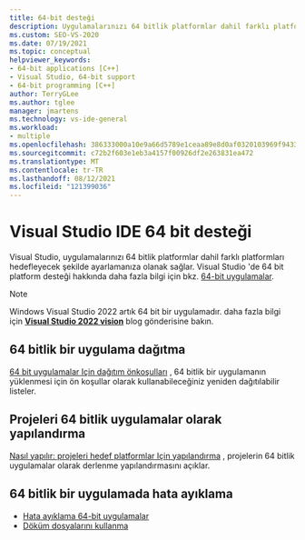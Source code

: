 ```yaml
---
title: 64-bit desteği
description: Uygulamalarınızı 64 bitlik platformlar dahil farklı platformları hedefleyecek şekilde ayarlamayı öğrenin.
ms.custom: SEO-VS-2020
ms.date: 07/19/2021
ms.topic: conceptual
helpviewer_keywords:
- 64-bit applications [C++]
- Visual Studio, 64-bit support
- 64-bit programming [C++]
author: TerryGLee
ms.author: tglee
manager: jmartens
ms.technology: vs-ide-general
ms.workload:
- multiple
ms.openlocfilehash: 386333000a10e9a66d5789e1ceaa89e8d0af0320103969f9433d0015d0c3ba9e
ms.sourcegitcommit: c72b2f603e1eb3a4157f00926df2e263831ea472
ms.translationtype: MT
ms.contentlocale: tr-TR
ms.lasthandoff: 08/12/2021
ms.locfileid: "121399036"
---
```

# <a name="visual-studio-ide-64-bit-support"></a>Visual Studio IDE 64 bit desteği

Visual Studio, uygulamalarınızı 64 bitlik platformlar dahil farklı platformları hedefleyecek şekilde ayarlamanıza olanak sağlar. Visual Studio 'de 64 bit platform desteği hakkında daha fazla bilgi için bkz. [64-bit uygulamalar](/dotnet/framework/64-bit-apps).

> [!NOTE]
> Windows Visual Studio 2022 artık 64 bit bir uygulamadır. daha fazla bilgi için [**Visual Studio 2022 vision**](https://devblogs.microsoft.com/visualstudio/visual-studio-2022/) blog gönderisine bakın.

## <a name="deploy-a-64-bit-application"></a>64 bitlik bir uygulama dağıtma

[64 bit uygulamalar Için dağıtım önkoşulları](../deployment/deploying-prerequisites-for-64-bit-applications.md) , 64 bitlik bir uygulamanın yüklenmesi için ön koşullar olarak kullanabileceğiniz yeniden dağıtılabilir listeler.

## <a name="configure-projects-as-64-bit-applications"></a>Projeleri 64 bitlik uygulamalar olarak yapılandırma

[Nasıl yapılır: projeleri hedef platformlar Için yapılandırma](../ide/how-to-configure-projects-to-target-platforms.md) , projelerin 64 bitlik uygulamalar olarak derlenme yapılandırmasını açıklar.

## <a name="debug-a-64-bit-application"></a>64 bitlik bir uygulamada hata ayıklama

- [Hata ayıklama 64-bit uygulamalar](../debugger/debug-64-bit-applications.md)
- [Döküm dosyalarını kullanma](../debugger/using-dump-files.md)
